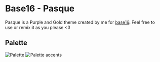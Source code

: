 # Base16 - Pasque
Pasque is a Purple and Gold theme created by me for [base16](https://github.com/chriskempson/base16).
Feel free to use or remix it as you please <3

## Palette
![Palette](https://raw.githubusercontent.com/Misterio77/base16-pasque-scheme/master/palette.png) ![Palette accents](https://raw.githubusercontent.com/Misterio77/base16-pasque-scheme/master/palette-1.png)
